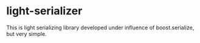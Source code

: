 # light-serializer
This is light serializing library developed under influence of boost.serialize, but very simple.
